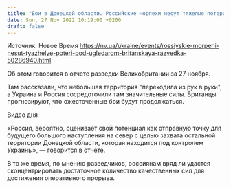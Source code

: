```yaml
---
title: "Бои в Донецкой области. Российские морпехи несут тяжелые потери в районе Угледара — разведка Британии"
date: Sun, 27 Nov 2022 10:19:00 +0200
draft: false
---
```

Источник: Новое Время https://nv.ua/ukraine/events/rossiyskie-morpehi-nesut-tyazhelye-poteri-pod-ugledarom-britanskaya-razvedka-50286940.html


Об этом говорится в отчете разведки Великобритании за 27 ноября.

Там рассказали, что небольшая территория "переходила из рук в руки", а Украина и Россия сосредоточили там значительные силы. Британцы прогнозируют, что ожесточенные бои будут продолжаться.

 Видео дня   

«Россия, вероятно, оценивает свой потенциал как отправную точку для будущего большого наступления на север с целью захвата остальной территории Донецкой области, которая находится под контролем Украины», — говорится в отчете.

В то же время, по мнению разведчиков, россиянам вряд ли удастся сконцентрировать достаточное количество качественных сил для достижения оперативного прорыва.
